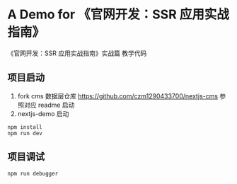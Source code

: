 # A Demo for 《官网开发：SSR 应用实战指南》

《官网开发：SSR 应用实战指南》实战篇 教学代码

## 项目启动

1. fork cms 数据层仓库 https://github.com/czm1290433700/nextjs-cms 参照对应 readme 启动
2. nextjs-demo 启动

```
npm install
npm run dev
```

## 项目调试

```
npm run debugger
```
